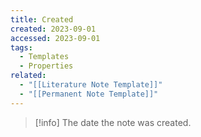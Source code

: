 ```yaml
---
title: Created
created: 2023-09-01
accessed: 2023-09-01
tags:
  - Templates
  - Properties
related:
  - "[[Literature Note Template]]"
  - "[[Permanent Note Template]]"
---
```

>[!info]
>The date the note was created.